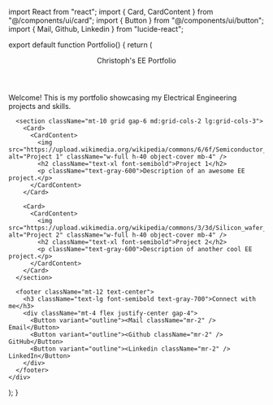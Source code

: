import React from "react";
import { Card, CardContent } from "@/components/ui/card";
import { Button } from "@/components/ui/button";
import { Mail, Github, Linkedin } from "lucide-react";

export default function Portfolio() {
  return (
    <div className="min-h-screen bg-gradient-to-b from-white to-blue-100 p-8">
      <header className="text-center text-4xl font-bold text-blue-600">Christoph's EE Portfolio</header>
      <section className="mt-6 text-center text-gray-700">
        <p>Welcome! This is my portfolio showcasing my Electrical Engineering projects and skills.</p>
      </section>
      
      <section className="mt-10 grid gap-6 md:grid-cols-2 lg:grid-cols-3">
        <Card>
          <CardContent>
            <img src="https://upload.wikimedia.org/wikipedia/commons/6/6f/Semiconductor_Chip.jpg" alt="Project 1" className="w-full h-40 object-cover mb-4" />
            <h2 className="text-xl font-semibold">Project 1</h2>
            <p className="text-gray-600">Description of an awesome EE project.</p>
          </CardContent>
        </Card>
        
        <Card>
          <CardContent>
            <img src="https://upload.wikimedia.org/wikipedia/commons/3/3d/Silicon_wafer_with_microchips.jpg" alt="Project 2" className="w-full h-40 object-cover mb-4" />
            <h2 className="text-xl font-semibold">Project 2</h2>
            <p className="text-gray-600">Description of another cool EE project.</p>
          </CardContent>
        </Card>
      </section>
      
      <footer className="mt-12 text-center">
        <h3 className="text-lg font-semibold text-gray-700">Connect with me</h3>
        <div className="mt-4 flex justify-center gap-4">
          <Button variant="outline"><Mail className="mr-2" /> Email</Button>
          <Button variant="outline"><Github className="mr-2" /> GitHub</Button>
          <Button variant="outline"><Linkedin className="mr-2" /> LinkedIn</Button>
        </div>
      </footer>
    </div>
  );
}
